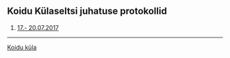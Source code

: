 ## Koidu Külaseltsi juhatuse protokollid

1. [17.- 20.07.2017](20170720-Koidu-Külaseltsi-juhatuse-koosoleku-protokoll.pdf)

---
[Koidu küla](http://koidukyla.ee/)
